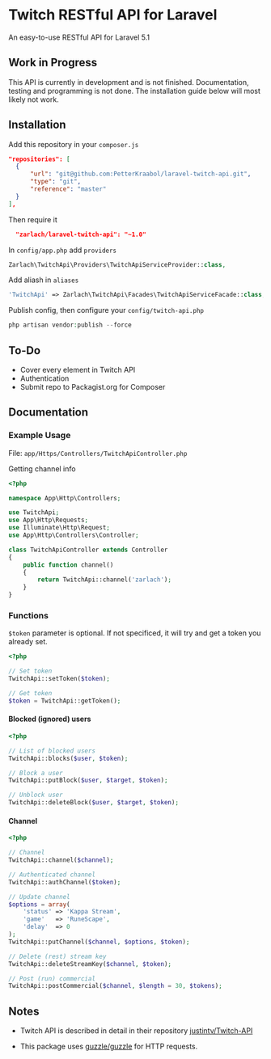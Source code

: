 # Twitch RESTful API for Laravel

An easy-to-use RESTful API for Laravel 5.1

## Work in Progress

This API is currently in development and is not finished. Documentation, testing and programming is not done. The installation guide below will most likely not work.

## Installation

Add this repository in your ```composer.js```
```json
"repositories": [
  {
      "url": "git@github.com:PetterKraabol/laravel-twitch-api.git",
      "type": "git",
      "reference": "master"
  }
],
```

Then require it

```json
  "zarlach/laravel-twitch-api": "~1.0"
```

In ```config/app.php``` add ```providers```

```php
Zarlach\TwitchApi\Providers\TwitchApiServiceProvider::class,
```

Add aliash in ```aliases```

```php
'TwitchApi' => Zarlach\TwitchApi\Facades\TwitchApiServiceFacade::class,
```

Publish config, then configure your ```config/twitch-api.php```

```php
php artisan vendor:publish --force
```

## To-Do

- Cover every element in Twitch API
- Authentication
- Submit repo to Packagist.org for Composer

## Documentation

### Example Usage

File: ```app/Https/Controllers/TwitchApiController.php```

Getting channel info

```php
<?php

namespace App\Http\Controllers;

use TwitchApi;
use App\Http\Requests;
use Illuminate\Http\Request;
use App\Http\Controllers\Controller;

class TwitchApiController extends Controller
{
    public function channel()
    {
        return TwitchApi::channel('zarlach');
    }
}
```

### Functions

```$token``` parameter is optional. If not specificed, it will try and get a token you already set.

```php
<?php

// Set token
TwitchApi::setToken($token);

// Get token
$token = TwitchApi::getToken();
```

#### Blocked (ignored) users
```php
<?php

// List of blocked users
TwitchApi::blocks($user, $token);

// Block a user
TwitchApi::putBlock($user, $target, $token);

// Unblock user
TwitchApi::deleteBlock($user, $target, $token);

```

#### Channel
```php
<?php

// Channel
TwitchApi::channel($channel);

// Authenticated channel
TwitchApi::authChannel($token);

// Update channel
$options = array(
    'status' => 'Kappa Stream',
    'game'   => 'RuneScape',
    'delay'  => 0
);
TwitchApi::putChannel($channel, $options, $token);

// Delete (rest) stream key
TwitchApi::deleteStreamKey($channel, $token);

// Post (run) commercial
TwitchApi::postCommercial($channel, $length = 30, $tokens);
```

## Notes

- Twitch API is described in detail in their repository [justintv/Twitch-API](https://github.com/justintv/twitch-api)

- This package uses [guzzle/guzzle](https://github.com/guzzle/guzzle) for HTTP requests.

